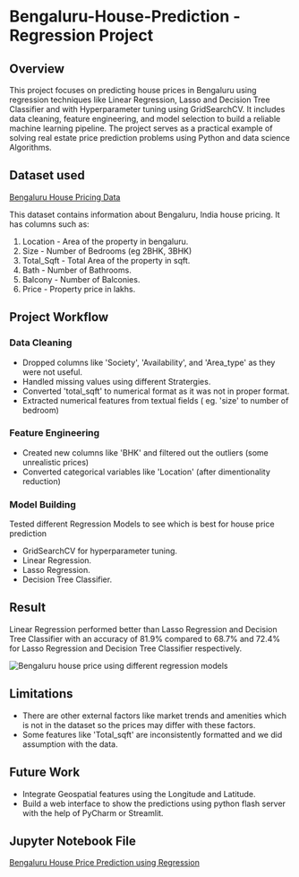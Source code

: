 # Bengaluru-House-Prediction - Regression Project
## Overview
This project focuses on predicting house prices in Bengaluru using regression techniques like Linear Regression, Lasso and Decision Tree Classifier and with Hyperparameter tuning using GridSearchCV. It includes data cleaning, feature engineering, and model selection to build a reliable machine learning pipeline. The project serves as a practical example of solving real estate price prediction problems using Python and data science Algorithms.

## Dataset used
<a href= "https://github.com/Abhishek20217/Bengaluru-House-Prediction---Regression-Project/blob/main/Bengaluru_House_Data.csv"> Bengaluru House Pricing Data </a>

This dataset contains information about Bengaluru, India house pricing. It has columns such as:
1) Location - Area of the property in bengaluru.
2) Size - Number of Bedrooms (eg 2BHK, 3BHK)
3) Total_Sqft - Total Area of the property in sqft.
4) Bath - Number of Bathrooms.
5) Balcony - Number of Balconies.
6) Price - Property price in lakhs.

## Project Workflow
### Data Cleaning
* Dropped columns like 'Society', 'Availability', and 'Area_type' as they were not useful.
* Handled missing values using different Stratergies.
* Converted 'total_sqft' to numerical format as it was not in proper format.
* Extracted numerical features from textual fields ( eg. 'size' to number of bedroom)

### Feature Engineering
* Created new columns like 'BHK' and filtered out the outliers (some unrealistic prices)
* Converted categorical variables like 'Location' (after dimentionality reduction)

### Model Building
Tested different Regression Models to see which is best for house price prediction
* GridSearchCV for hyperparameter tuning.
* Linear Regression.
* Lasso Regression.
* Decision Tree Classifier.

## Result
Linear Regression performed better than Lasso Regression and Decision Tree Classifier with an accuracy of 81.9% compared to 68.7% and 72.4% for Lasso Regression and Decision Tree Classifier respectively.

![Bengaluru house price using different regression models](https://github.com/user-attachments/assets/bd91f389-aeaa-4e4f-93e6-90c76a49b532)


## Limitations
* There are other external factors like market trends and amenities which is not in the dataset so the prices may differ with these factors.
* Some features like 'Total_sqft' are inconsistently formatted and we did assumption with the data.

## Future Work
* Integrate Geospatial features using the Longitude and Latitude.
* Build a web interface to show the predictions using python flash server with the help of PyCharm or Streamlit.

## Jupyter Notebook File
<a href='https://github.com/Abhishek20217/Bengaluru-House-Prediction---Regression-Project/blob/main/Bengaluru%20House%20Prediction%20-%20Regression%20Project.ipynb'> Bengaluru House Price Prediction using Regression </a>


